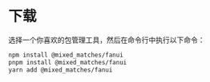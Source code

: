 # 下载

选择一个你喜欢的包管理工具，然后在命令行中执行以下命令：

```bash
npm install @mixed_matches/fanui
pnpm install @mixed_matches/fanui
yarn add @mixed_matches/fanui
```
